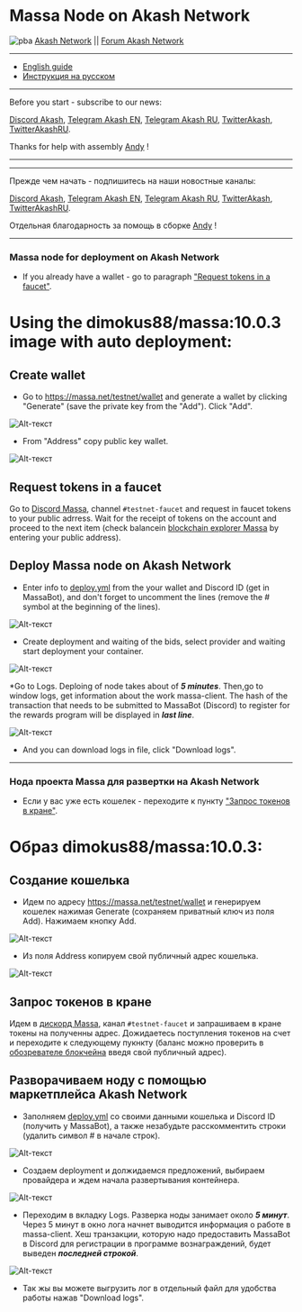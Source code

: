 # Massa Node on Akash Network

![pba](https://user-images.githubusercontent.com/23629420/163564929-166f6a01-a6e2-4412-a4e9-40e54c821f05.png)
[Akash Network](https://akash.network/) || [Forum Akash Network](https://forum.akash.network/)
___

* [English guide](https://github.com/Dimokus88/Massa/edit/main/README.md#massa-node-for-deployment-on-akash-network)
* [Инструкция на русском](https://github.com/Dimokus88/Massa/edit/main/README.md#%D0%BD%D0%BE%D0%B4%D0%B0-%D0%BF%D1%80%D0%BE%D0%B5%D0%BA%D1%82%D0%B0-massa-%D0%B4%D0%BB%D1%8F-%D1%80%D0%B0%D0%B7%D0%B2%D0%B5%D1%80%D1%82%D0%BA%D0%B8-%D0%BD%D0%B0-akash-network)

___
Before you start - subscribe to our news:

[Discord Akash](https://discord.gg/3SNdg3BS), [Telegram Akash EN](https://t.me/AkashNW), [Telegram Akash RU](https://t.me/akash_ru), [TwitterAkash](https://twitter.com/akashnet_), [TwitterAkashRU](https://twitter.com/akash_ru).

Thanks for help with assembly [Andy](https://twitter.com/andy31259) !
___
___
Прежде чем начать - подпишитесь на наши новостные каналы:

[Discord Akash](https://discord.gg/3SNdg3BS), [Telegram Akash EN](https://t.me/AkashNW), [Telegram Akash RU](https://t.me/akash_ru), [TwitterAkash](https://twitter.com/akashnet_), [TwitterAkashRU](https://twitter.com/akash_ru).

Отдельная благодарность за помощь в сборке [Andy](https://twitter.com/andy31259) !
___

### Massa node for deployment on Akash Network

* If you already have a wallet - go to paragraph ["Request tokens in a faucet"](https://github.com/Dimokus88/Massa/edit/main/README.md#request-tokens-in-a-faucet).

# Using the dimokus88/massa:10.0.3 image with auto deployment:

## Create wallet
* Go to https://massa.net/testnet/wallet and generate a wallet by clicking "Generate" (save the private key from the "Add"). Click "Add".
 
![Alt-текст](https://user-images.githubusercontent.com/23629420/167258193-4b7ed05b-f580-4e0d-adad-b25f407734f6.png)


* From "Address" copy public key wallet. 

![Alt-текст](https://user-images.githubusercontent.com/23629420/167258263-718a2e7a-4f58-43cb-81e0-0377cdd81917.png)

## Request tokens in a faucet

Go to  [Discord Massa](https://discord.gg/W5X3frEE), channel ```#testnet-faucet```  and request in faucet tokens to your public adrress. Wait for the receipt of tokens on the account and proceed to the next item (check balancein [blockchain explorer Massa](https://massa.net/testnet) by entering your public address).


## Deploy Massa node on Akash Network
* Enter info to [deploy.yml](https://github.com/Dimokus88/Massa/blob/main/deploy.yml) from the your wallet and Discord ID (get in MassaBot), and don't forget to uncomment the lines (remove the # symbol at the beginning of the lines).

![Alt-текст](https://user-images.githubusercontent.com/23629420/163009566-323f2526-c745-4648-9670-749e14d5387b.png)

* Create deployment and waiting of the bids, select provider and waiting start deployment your container.

![Alt-текст](https://user-images.githubusercontent.com/23629420/163015058-d2d07eff-2eb5-4cad-9e17-526ca4219f1c.png)

*Go to Logs. Deploing of node takes about of ***5 minutes***. Then,go to window logs, get information about the work massa-client. The hash of the transaction that needs to be submitted to MassaBot (Discord) to register for the rewards program will be displayed in ***last line***.

![Alt-текст](https://user-images.githubusercontent.com/23629420/163021720-7b7a7779-eb68-440a-93a0-6effa37f29d8.png)

* And you can download logs in file, click "Download logs".

___

### Нода проекта Massa для развертки на Akash Network

* Если у вас уже есть кошелек - переходите к пункту ["Запрос токенов в кране"](https://github.com/Dimokus88/Massa/edit/main/README.md#%D0%B7%D0%B0%D0%BF%D1%80%D0%BE%D1%81-%D1%82%D0%BE%D0%BA%D0%B5%D0%BD%D0%BE%D0%B2-%D0%B2-%D0%BA%D1%80%D0%B0%D0%BD%D0%B5).

# Образ dimokus88/massa:10.0.3:

## Создание кошелька
* Идем по адресу https://massa.net/testnet/wallet и генерируем кошелек нажимая Generate (сохраняем приватный ключ из поля Add). Нажимаем кнопку Add.
 
![Alt-текст](https://user-images.githubusercontent.com/23629420/167258193-4b7ed05b-f580-4e0d-adad-b25f407734f6.png)

* Из поля Address копируем свой публичный адрес кошелька.

![Alt-текст](https://user-images.githubusercontent.com/23629420/167258263-718a2e7a-4f58-43cb-81e0-0377cdd81917.png)

## Запрос токенов в кране

Идем в  [дискорд Massa](https://discord.gg/W5X3frEE), канал ```#testnet-faucet```  и запрашиваем в кране токены на полученны адрес. Дожидаетесь поступления токенов на счет и переходите к следующему пукнкту (баланс можно проверить в [обозревателе блокчейна](https://massa.net/testnet) введя свой публичный адрес).

## Разворачиваем ноду с помощью маркетплейса Akash Network
* Заполняем [deploy.yml](https://github.com/Dimokus88/Massa/blob/main/deploy.yml) со своими данными кошелька и Discord ID (получить у MassaBot), а также незабудьте расскомментить строки (удалить символ # в начале строк).

![Alt-текст](https://user-images.githubusercontent.com/23629420/163009566-323f2526-c745-4648-9670-749e14d5387b.png)

* Создаем deployment и должидаемся предложений, выбираем провайдера и ждем начала развертывания контейнера.

![Alt-текст](https://user-images.githubusercontent.com/23629420/163015058-d2d07eff-2eb5-4cad-9e17-526ca4219f1c.png)

* Переходим в вкладку Logs. Разверка ноды занимает около ***5 минут***. Через 5 минут в окно лога начнет выводится информация о работе в massa-client. Хеш транзакции, которую надо предоставить MassaBot в Discord для регистрации в программе вознаграждений, будет выведен ***последней строкой***.

![Alt-текст](https://user-images.githubusercontent.com/23629420/163021720-7b7a7779-eb68-440a-93a0-6effa37f29d8.png)

* Так жы вы можете выгрузить лог в отдельный файл для удобства работы нажав "Download logs".



